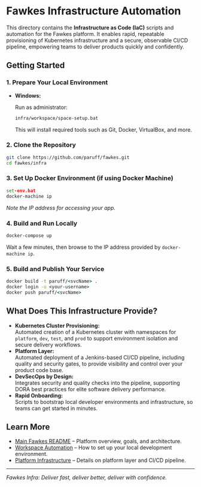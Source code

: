 # Fawkes Infrastructure Automation

This directory contains the **Infrastructure as Code (IaC)** scripts and automation for the Fawkes platform. It enables rapid, repeatable provisioning of Kubernetes infrastructure and a secure, observable CI/CD pipeline, empowering teams to deliver products quickly and confidently.

## Getting Started

### 1. Prepare Your Local Environment

- **Windows:**  

  Run as administrator:

  ```bat
  infra/workspace/space-setup.bat
  ```
  This will install required tools such as Git, Docker, VirtualBox, and more.

### 2. Clone the Repository

```sh
git clone https://github.com/paruff/fawkes.git
cd fawkes/infra
```

### 3. Set Up Docker Environment (if using Docker Machine)

```bat
set-env.bat
docker-machine ip
```

_Note the IP address for accessing your app._

### 4. Build and Run Locally

```bat
docker-compose up
```

Wait a few minutes, then browse to the IP address provided by `docker-machine ip`.

### 5. Build and Publish Your Service

```bat
docker build -t paruff/<svcName> .
docker login -u <your-username>
docker push paruff/<svcName>
```

## What Does This Infrastructure Provide?

- **Kubernetes Cluster Provisioning:**  
  Automated creation of a Kubernetes cluster with namespaces for `platform`, `dev`, `test`, and `prod` to support environment isolation and secure delivery workflows.
- **Platform Layer:**  
  Automated deployment of a Jenkins-based CI/CD pipeline, including quality and security gates, to provide visibility and control over your product code base.
- **DevSecOps by Design:**  
  Integrates security and quality checks into the pipeline, supporting DORA best practices for elite software delivery performance.
- **Rapid Onboarding:**  
  Scripts to bootstrap local developer environments and infrastructure, so teams can get started in minutes.

## Learn More

- [Main Fawkes README](../README.md) – Platform overview, goals, and architecture.
- [Workspace Automation](workspace/readme.md) – How to set up your local development environment.
- [Platform Infrastructure](platform/readme.md) – Details on platform layer and CI/CD pipeline.

---

_Fawkes Infra: Deliver fast, deliver better, deliver with confidence._
